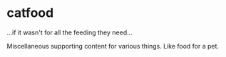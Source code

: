 # catfood
...if it wasn't for all the feeding they need...

Miscellaneous supporting content for various things. Like food for a pet.
